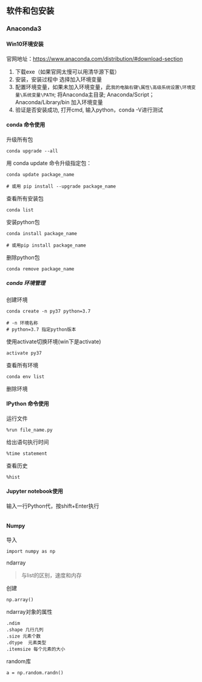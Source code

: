 ## 软件和包安装

### Anaconda3

#### Win10环境安装

官网地址：https://www.anaconda.com/distribution/#download-section

1. 下载exe（如果官网太慢可以用清华源下载）
2. 安装，安装过程中 选择加入环境变量
3. 配置环境变量，如果未加入环境变量，此`我的电脑右键\属性\高级系统设置\环境变量\系统变量\PATH`; 将Anaconda主目录; Anaconda/Script； Anaconda/Library/bin 加入环境变量
4. 验证是否安装成功, 打开cmd,  输入python，conda -V进行测试 

#### conda 命令使用

升级所有包

```
conda upgrade --all
```

⽤ conda update 命令升级指定包：

```
conda update package_name

# 或用 pip install --upgrade package_name
```

查看所有安装包

```
conda list
```

安装python包

```
conda install package_name

# 或用pip install package_name
```

删除python包

```
conda remove package_name
```



##### conda 环境管理

创建环境

```
conda create -n py37 python=3.7

# -n 环境名称
# python=3.7 指定python版本
```

使用activate切换环境(win下是activate)

```
activate py37
```

查看所有环境

```
conda env list
```

删除环境



#### IPython 命令使用

运行文件

```
%run file_name.py
```

给出语句执行时间

```
%time statement
```

查看历史

```
%hist
```



#### Jupyter notebook使用

输入一行Python代，按shift+Enter执行

```

```



#### Numpy	

导入

```
import numpy as np
```

ndarray

> 与list的区别，速度和内存

创建

```
np.array()
```

ndarray对象的属性

```
.ndim
.shape 几行几列
.size 元素个数
.dtype  元素类型
.itemsize 每个元素的大小
```

random库

```
a = np.random.randn()
```
